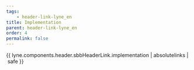 ```yaml
---
tags: 
    - header-link-lyne_en
title: Implementation
parent: header-link-lyne_en
order: 4
permalink: false  
---
```

{{ lyne.components.header.sbbHeaderLink.implementation | absolutelinks | safe }}